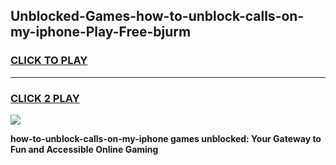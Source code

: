 
## Unblocked-Games-how-to-unblock-calls-on-my-iphone-Play-Free-bjurm
<h3>
<a href="https://premium76.site?title=how-to-unblock-calls-on-my-iphone&ref=19M">CLICK TO PLAY</a></h3>
<hr>

<h3>
<a href="https://premium76.site?title=how-to-unblock-calls-on-my-iphone&ref=19M">CLICK 2 PLAY</a>
  
</h3>

<a href="https://premium76.site?title=how-to-unblock-calls-on-my-iphone&ref=19M"><img src="https://clearcache.store/games.png"></a>


**how-to-unblock-calls-on-my-iphone games unblocked: Your Gateway to Fun and Accessible Online Gaming**
